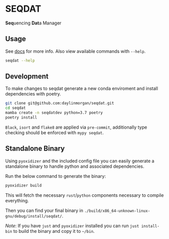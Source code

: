 # SEQDAT

**Seq**uencing **Dat**a Manager

## Usage

See [docs](docs/usage.md) for more info. Also view available commands with `--help`.

```bash
seqdat --help
```

## Development

To make changes to seqdat generate a new conda enviroment and install dependencies with poetry.

```bash
git clone git@github.com:daylinmorgan/seqdat.git
cd seqdat
mamba create -n seqdatdev python=3.7 poetry
poetry install
```

`Black`, `isort` and `flake8` are applied via `pre-commit`, additionally type checking should be enforced with `mypy seqdat`.

## Standalone Binary

Using `pyoxidizer` and the included config file you can easily generate a standalone binary to handle python and associated dependencies.

Run the below command to generate the binary:
```bash
pyoxidizer build
```

This will fetch the necessary `rust`/`python` components necessary to compile everything.

Then you can find your final binary in `./build/x86_64-unknown-linux-gnu/debug/install/seqdat/`.

*Note*: If you have `just` and `pyoxidizer` installed you can run `just install-bin` to build the binary and copy it to `~/bin`.
